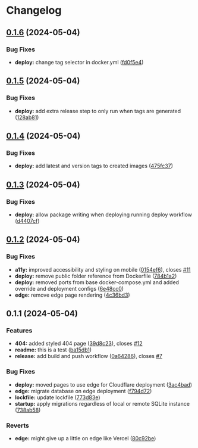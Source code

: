 # Changelog

## [0.1.6](https://github.com/ngregrichardson/linxz/compare/v0.1.5...v0.1.6) (2024-05-04)


### Bug Fixes

* **deploy:** change tag selector in docker.yml ([fd0f5e4](https://github.com/ngregrichardson/linxz/commit/fd0f5e45f64db59734c39dbaaa713b2cea5c7d50))

## [0.1.5](https://github.com/ngregrichardson/linxz/compare/v0.1.4...v0.1.5) (2024-05-04)


### Bug Fixes

* **deploy:** add extra release step to only run when tags are generated ([128ab81](https://github.com/ngregrichardson/linxz/commit/128ab811500dc9dbc55e657f6ec6b7f1ffea4825))

## [0.1.4](https://github.com/ngregrichardson/linxz/compare/v0.1.3...v0.1.4) (2024-05-04)


### Bug Fixes

* **deploy:** add latest and version tags to created images ([475fc37](https://github.com/ngregrichardson/linxz/commit/475fc37080331c353971f59f42aac5339b676435))

## [0.1.3](https://github.com/ngregrichardson/linxz/compare/v0.1.2...v0.1.3) (2024-05-04)


### Bug Fixes

* **deploy:** allow package writing when deploying running deploy workflow ([d4407cf](https://github.com/ngregrichardson/linxz/commit/d4407cf486868c0846a5143fd8034443164ce4e7))

## [0.1.2](https://github.com/ngregrichardson/linxz/compare/v0.1.1...v0.1.2) (2024-05-04)


### Bug Fixes

* **a11y:** improved accessibility and styling on mobile ([0154ef6](https://github.com/ngregrichardson/linxz/commit/0154ef654efee6ffde44e9db2d4679e0bbb89e13)), closes [#11](https://github.com/ngregrichardson/linxz/issues/11)
* **deploy:** remove public folder reference from Dockerfile ([784b1a2](https://github.com/ngregrichardson/linxz/commit/784b1a24beccec77459896659b5912831272e759))
* **deploy:** removed ports from base docker-compose.yml and added override and deployment configs ([6e48cc0](https://github.com/ngregrichardson/linxz/commit/6e48cc0c5e912be57c8ed08b288353ef84e1b349))
* **edge:** remove edge page rendering ([4c36bd3](https://github.com/ngregrichardson/linxz/commit/4c36bd391fb5502d5d4a06a7c9a4f2c4852eb8de))

## 0.1.1 (2024-05-04)


### Features

* **404:** added styled 404 page ([39d8c23](https://github.com/ngregrichardson/linxz/commit/39d8c23dedc5d87222fe28a2f65296f7ee23be85)), closes [#12](https://github.com/ngregrichardson/linxz/issues/12)
* **readme:** this is a test ([ba15db1](https://github.com/ngregrichardson/linxz/commit/ba15db12d9e20656fdcffd306711ca4336cd4258))
* **release:** add build and push workflow ([0a64286](https://github.com/ngregrichardson/linxz/commit/0a642866971c4a311216930b5319024096732590)), closes [#7](https://github.com/ngregrichardson/linxz/issues/7)


### Bug Fixes

* **deploy:** moved pages to use edge for Cloudflare deployment ([3ac4bad](https://github.com/ngregrichardson/linxz/commit/3ac4bad8b00a422ca6452fb0002aee5a5fc503f2))
* **edge:** migrate database on edge deployment ([f794d72](https://github.com/ngregrichardson/linxz/commit/f794d7224ef02a6d593814462dd2839451388ba1))
* **lockfile:** update lockfile ([773d83e](https://github.com/ngregrichardson/linxz/commit/773d83e562341ddb3d4bcea5f2dc4937797fd026))
* **startup:** apply migrations regardless of local or remote SQLite instance ([738ab58](https://github.com/ngregrichardson/linxz/commit/738ab58e4c07f0e73feb68d0812ab7d40c199234))


### Reverts

* **edge:** might give up a little on edge like Vercel ([80c92be](https://github.com/ngregrichardson/linxz/commit/80c92be74bf6a1aea0bd3e85761775ee09dcbde4))
